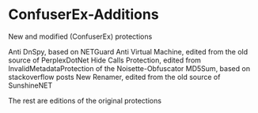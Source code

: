 # ConfuserEx-Additions
New and modified (ConfuserEx) protections

Anti DnSpy, based on NETGuard
Anti Virtual Machine, edited from the old source of PerplexDotNet
Hide Calls Protection, edited from InvalidMetadataProtection of the Noisette-Obfuscator
MD5Sum, based on stackoverflow posts
New Renamer, edited from the old source of SunshineNET

The rest are editions of the original protections
